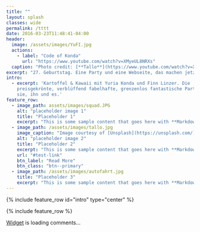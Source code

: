 ```yaml
---
title: ""
layout: splash
classes: wide
permalink: /tttt
date: 2016-03-23T11:48:41-04:00
header:
  image: /assets/images/YuFI.jpg
  actions:
    - label: "Code of Konda"
      url: "https://www.youtube.com/watch?v=XMyeUL8NRXs"
  caption: "Photo credit: [**Tallo**](https://www.youtube.com/watch?v=XMyeUL8NRXs)"
excerpt: "27. Geburtstag. Eine Party und eine Webseite, das machen jetzt alle so."
intro: 
  - excerpt: 'Kartoffel & Kawaii mit Yuria Konda und Finn Linzer. Die
    preisgekrönte, verblüffend fabelhafte, grenzenlos fantastische Party für
    sie, ihn und es.'
feature_row:
  - image_path: assets/images/squad.JPG
    alt: "placeholder image 1"
    title: "Placeholder 1"
    excerpt: "This is some sample content that goes here with **Markdown** formatting."
  - image_path: /assets/images/tallo.jpg
    image_caption: "Image courtesy of [Unsplash](https://unsplash.com/)"
    alt: "placeholder image 2"
    title: "Placeholder 2"
    excerpt: "This is some sample content that goes here with **Markdown** formatting."
    url: "#test-link"
    btn_label: "Read More"
    btn_class: "btn--primary"
  - image_path: /assets/images/autofahrt.jpg
    title: "Placeholder 3"
    excerpt: "This is some sample content that goes here with **Markdown** formatting."
---
```


{% include feature_row id="intro" type="center" %}

{% include feature_row %}


<!-- begin wwww.htmlcommentbox.com -->
 <div id="HCB_comment_box"><a href="http://www.htmlcommentbox.com">Widget</a> is loading comments...</div>
 <link rel="stylesheet" type="text/css" href="//www.htmlcommentbox.com/static/skins/bootstrap/twitter-bootstrap.css?v=0" />
 <script type="text/javascript" id="hcb"> /*<!--*/ if(!window.hcb_user){hcb_user={comments_header:'Guestbook'};} (function(){var s=document.createElement("script"), l=hcb_user.PAGE || (""+window.location).replace(/'/g,"%27"), h="//www.htmlcommentbox.com";s.setAttribute("type","text/javascript");s.setAttribute("src", h+"/jread?page="+encodeURIComponent(l).replace("+","%2B")+"&opts=16862&num=10&ts=1543418795416");if (typeof s!="undefined") document.getElementsByTagName("head")[0].appendChild(s);})(); /*-->*/ </script>
<!-- end www.htmlcommentbox.com -->


